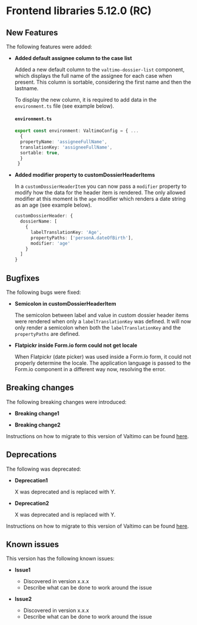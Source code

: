 # Frontend libraries 5.12.0 (RC)

## New Features

The following features were added:

* **Added default assignee column to the case list**

  Added a new default column to the `valtimo-dossier-list` component, which displays the full name of the assignee
  for each case when present. This column is sortable, considering the first name and then the lastname.

  To display the new column, it is required to add data in the `environment.ts` file (see example below).
  #### **`environment.ts`**

  ```typescript
  export const environment: ValtimoConfig = { ...
    {
    propertyName: 'assigneeFullName',
    translationKey: 'assigneeFullName',
    sortable: true,
    }
   }
  ```

* **Added modifier property to customDossierHeaderItems**
  
  In a `customDossierHeaderItem` you can now pass a `modifier` property to modify how the data for the
  header item is rendered. The only allowed modifier at this moment is the `age` modifier which renders
  a date string as an age (see example below).

  ```typescript
  customDossierHeader: {
    dossierName: [
      {
        labelTranslationKey: 'Age',
        propertyPaths: ['personA.dateOfBirth'],
        modifier: 'age'
      }
    ]
  }
  ```
  

## Bugfixes

The following bugs were fixed:

* **Semicolon in customDossierHeaderItem**

  The semicolon between label and value in custom dossier header items were rendered when only a `labelTranslationKey`
  was defined. It will now only render a semicolon when both the `labelTranslationKey` and the `propertyPaths` are
  defined.

* **Flatpickr inside Form.io form could not get locale**

  When Flatpickr (date picker) was used inside a Form.io form, it could not properly determine the locale. The
  application language is passed to the Form.io component in a different way now, resolving the error.

## Breaking changes

The following breaking changes were introduced:

* **Breaking change1**

* **Breaking change2**

Instructions on how to migrate to this version of Valtimo can be found [here](migration.md).

## Deprecations

The following was deprecated:

* **Deprecation1**

  X was deprecated and is replaced with Y.
* **Deprecation2**

  X was deprecated and is replaced with Y.

Instructions on how to migrate to this version of Valtimo can be found [here](migration.md).

## Known issues

This version has the following known issues:

* **Issue1**
    * Discovered in version x.x.x
    * Describe what can be done to work around the issue

* **Issue2**
    * Discovered in version x.x.x
    * Describe what can be done to work around the issue
